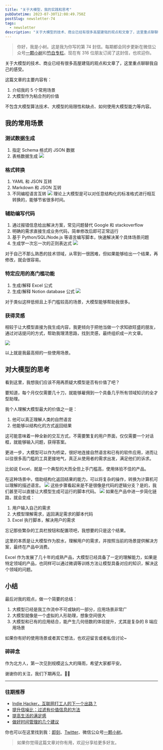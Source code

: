 ```yaml
---
title: "关于大模型，我的实践和思考"
pubDatetime: 2023-07-30T12:08:49.750Z
postSlug: newsletter-74
tags:
  - newsletter
description: "关于大模型的技术、商业已经有很多高屋建瓴的观点和文章了，这里重点聊聊我自己的感受。"
---
```


> 你好，我是小树。这是我为你写的第 74 封信。每期都会同步更新在微信公众号[一颗小树](https://weixin.sogou.com/weixin?query=a_warm_tree)和[竹白专栏](https://xiaoshu.zhubai.love)。现在有 316 位朋友订阅了这封信，也欢迎你。

关于大模型的技术、商业已经有很多高屋建瓴的观点和文章了，这里重点聊聊我自己的感受。

这篇文章的主要内容有：

1. 介绍我的 5 个常用场景
2. 大模型作为粘合剂的价值

不包含大模型算法技术、大模型的局限性和缺点、如何使用大模型能力等内容。

## 我的常用场景

### 测试数据生成

1. 指定 Schema 格式的 JSON 数据
2. 表格数据生成
   ![](/images/newsletter-74/8f60f18170daa40803bf6fa82f0b5e6d_MD5.png)

### 格式转换

1. YAML 和 JSON 互转
2. Markdown 和 JSON 互转
3. 不同编程语言互转
   ![](/images/newsletter-74/cda22658784c5b203f5aae5327aadda0_MD5.png)
   理论上大模型是可以对任意结构化的标准格式进行相互转换的，能够节省很多时间。

### 辅助编写代码

1. 通过报错信息给出解决方案，常见问题替代 Google 和 stackoverflow
2. 明确的需求直接生成业务代码，简单修改后即可正常运行
3. 基于 Python/SQL/Node.js 等语言编写脚本，快速解决某个具体场景问题
4. 生成学一次忘一次的正则表达式
   ![](/images/newsletter-74/33cf2fd3e803947d3dc5870f332a546c_MD5.png)

对于自己不那么熟悉的技术领域，从零到一很困难，但如果能够给出一个结果，再修改，就会很容易。

### 特定应用的高门槛功能

1. 生成/解释 Excel 公式
2. 生成/解释 Notion database 公式
   ![](/images/newsletter-74/c315381041702e51ecce267094aa1529_MD5.png)

对于类似这样低频且上手门槛较高的场景，大模型能够帮助我很多。

### 获得灵感

相较于让大模型直接为我生成内容，我更倾向于把他当做一个求知欲旺盛的朋友，通过对话提问的方式，帮助我理清思路，找到灵感，最终组织成一片文章。

![](/images/newsletter-74/f15c7a81a49e1b140e82ccef16d8dec8_MD5.png)

以上就是我最高频的一些使用场景。

## 对大模型的思考

看到这里，我想我们应该不用再质疑大模型是否有价值了吧？

要知道，每个月仅仅需要几十刀，就能够雇佣到一个具备几乎所有领域知识的全才型助理。

我个人理解大模型最大的价值之一是：

1. 他可以真正理解人类的自然语言
2. 他能够以结构化的方式返回结果

这可能意味着一种全新的交互方式，不需要繁复的用户界面，仅仅需要一个对话框，就能够输入问题，获得答案。

更进一步，大模型可以作为桥梁，很好地连接自然语言和已有的软件应用，进而让以往很多高门槛的工具更接地气，真正从使用者的需求出发，满足他们的诉求。

比如说 Excel，就是一个典型的大而全但上手门槛高，使用体验不佳的产品。

在这种场景中，借助结构化返回结果的能力，可以将复杂的操作，转换为计算机可以理解的描述语言。
![](/images/newsletter-74/7228ffd1ba777c6ebf3b120926b425b9_MD5.png)
这些步骤看起来是不是很像是代码的逻辑分支？是的，我们甚至可以直接让大模型生成可运行的脚本代码。
![](/images/newsletter-74/926bec968955f7c96d1b9d8a1b2db849_MD5.png)
如果在产品中进一步简化链路，就会变成：

1. 用户输入自己的需求
2. 大模型理解需求，返回满足需求的脚本代码
3. Excel 执行脚本，解决用户的需求

忘记那些繁杂的工具栏按钮和配置项吧，我想要的只是这个结果。

这里的本质是让大模型作为胶水，理解用户的需求，并按照当前的场景提供解决方案，最终在产品中消费。

Excel 作为发展了几十年的成熟产品，大模型已经具备了一定的理解能力，如果是特定领域的产品，也同样可以通过微调等训练方法让模型具备对应的知识，解决这个领域的问题。

## 小结

最后对我的观点，做一个简要的总结：

1. 大模型已经是我工作流中不可或缺的一部分，应用场景非常广
2. 大模型就像是一个虚拟的人形助理，想象空间很大
3. 大模型和已有的应用结合，能产生几何倍数的体验提升，尤其是复杂的 B 端应用场景

如果你有好的使用场景或者其它想法，也欢迎留言或者私信讨论~

### 碎碎念

作为北方人，第一次见到规模这么大的降雨，希望大家都平安。

谢谢你的关注，我们下期再见。👋🏻

---

### 往期推荐

- [Indie Hacker，互联网打工人的下一个出路？](https://mp.weixin.qq.com/s/_KdoVU2tqs8JRrBRgeEKtw)
- [提升信噪比：过滤有价值信息的方法](https://mp.weixin.qq.com/s/Pws-J-GKtonh8sZlAs5L0A)
- [提高生活的满足感](https://mp.weixin.qq.com/s/jTZFXHG2FUNyr9gH6VSApA)
- [做好时间管理的几个建议](https://mp.weixin.qq.com/s/Cv26pDlg22LfH0KaZB-NFg)

你也可以在这里找到我：[即刻](https://okjk.co/3Vsn5T)、[Twitter](https://twitter.com/yeshu_in_future)、微信公众号[一颗小树](https://weixin.sogou.com/weixin?query=a_warm_tree)。

> 如果你觉得这篇文章对你有用，欢迎分享给更多好友。
